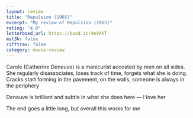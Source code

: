 ```yaml
---
layout: review
title: "Repulsion (1965)"
excerpt: "My review of Repulsion (1965)"
rating: "4.0"
letterboxd_url: https://boxd.it/4nVAkT
mst3k: false
rifftrax: false
category: movie-review
---
```


Carole (Catherine Deneuve) is a manicurist accosted by men on all sides. She regularly disassociates, loses track of time, forgets what she is doing. Cracks start forming in the pavement, on the walls, someone is always in the periphery

Deneuve is brilliant and subtle in what she does here — I love her

The end goes a little long, but overall this works for me
